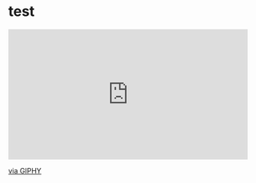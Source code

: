 # test

<iframe src="https://giphy.com/embed/1oFZFuxp30y3zmlZCh" width="480" height="262" frameBorder="0" class="giphy-embed" allowFullScreen></iframe>
<p>
  <a href="https://giphy.com/gifs/1oFZFuxp30y3zmlZCh">via GIPHY</a>
</p>
